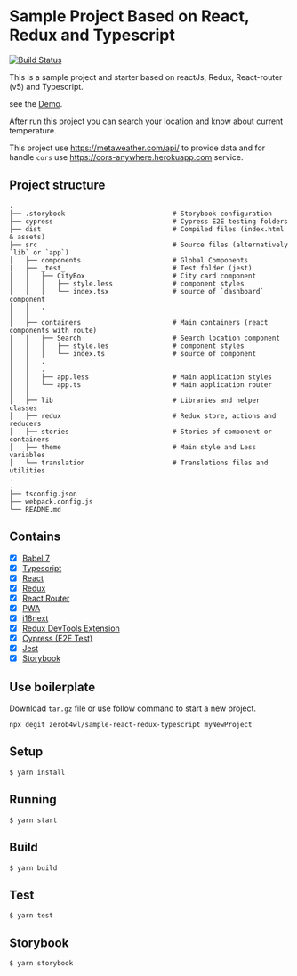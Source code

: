 # Sample Project Based on React, Redux and Typescript
[![Build Status](https://travis-ci.org/zerob4wl/sample-react-redux-typescript.svg?branch=master)](https://travis-ci.org/zerob4wl/sample-react-redux-typescript)

This is a sample project and starter based on reactJs, Redux, React-router (v5) and Typescript.

see the [Demo](https://zerob4wl.github.io/sample-react-redux-typescript).

After run this project you can search your location and know about current temperature.

This project use https://metaweather.com/api/ to provide data and for 
handle `cors` use https://cors-anywhere.herokuapp.com service. 

## Project structure

    .
    ├── .storybook                           # Storybook configuration 
    ├── cypress                              # Cypress E2E testing folders 
    ├── dist                                 # Compiled files (index.html & assets)
    ├── src                                  # Source files (alternatively `lib` or `app`)
    │   ├── components                       # Global Components   
    |   ├── _test_                           # Test folder (jest)
    │   │   ├── CityBox                      # City card component
    │   │   │   ├── style.less               # component styles
    │   │   │   └── index.tsx                # source of `dashboard` component 
    │   │   .         
    │   │                                           
    │   ├── containers                       # Main containers (react components with route)
    │   │   ├── Search                       # Search location component
    │   │   │   ├── style.les                # component styles
    │   │   │   └── index.ts                 # source of component 
    │   │   .         
    │   │   .                            
    │   │   ├── app.less                     # Main application styles
    │   │   └── app.ts                       # Main application router
    │   │
    │   ├── lib                              # Libraries and helper classes 
    │   ├── redux                            # Redux store, actions and reducers
    │   ├── stories                          # Stories of component or containers
    │   ├── theme                            # Main style and Less variables
    │   └── translation                      # Translations files and utilities
    .
    .
    ├── tsconfig.json
    ├── webpack.config.js
    └── README.md
 

## Contains

- [x] [Babel 7](https://babeljs.io)
- [x] [Typescript](https://www.typescriptlang.org/)
- [x] [React](https://facebook.github.io/react/)
- [x] [Redux](https://github.com/reactjs/redux)
- [x] [React Router](https://github.com/ReactTraining/react-router)
- [x] [PWA](https://developers.google.com/web/progressive-web-apps)
- [x] [i18next](https://react.i18next.com)
- [x] [Redux DevTools Extension](https://github.com/zalmoxisus/redux-devtools-extension)
- [x] [Cypress (E2E Test)](https://github.com/cypress-io/cypress)
- [x] [Jest](https://github.com/facebook/jest)
- [x] [Storybook](https://storybook.js.org)

## Use boilerplate
Download `tar.gz` file or use follow command to start a new project.
```
npx degit zerob4wl/sample-react-redux-typescript myNewProject
```
## Setup

```
$ yarn install
```

## Running

```
$ yarn start
```

## Build

```
$ yarn build
```

## Test

```
$ yarn test
```

## Storybook

```
$ yarn storybook
```
